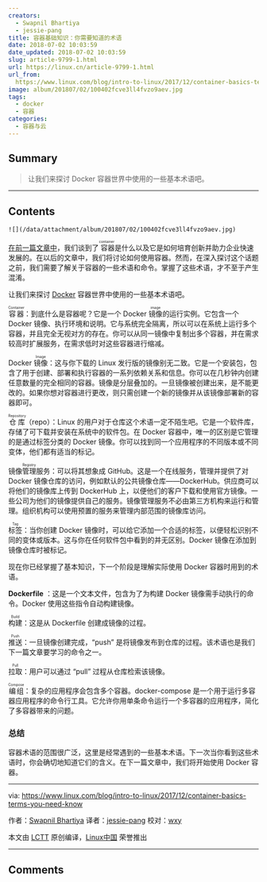 ```yaml
---
creators:
  - Swapnil Bhartiya
  - jessie-pang
title: 容器基础知识：你需要知道的术语
date: 2018-07-02 10:03:59
date_updated: 2018-07-02 10:03:59
slug: article-9799-1.html
url: https://linux.cn/article-9799-1.html
url_from: 
  https://www.linux.com/blog/intro-to-linux/2017/12/container-basics-terms-you-need-know
image: album/201807/02/100402fcve3ll4fvzo9aev.jpg
tags:
  - docker
  - 容器
categories:
  - 容器与云
---
```


## Summary

> 让我们来探讨 Docker 容器世界中使用的一些基本术语吧。

***

<!-- more -->

## Contents

`![](/data/attachment/album/201807/02/100402fcve3ll4fvzo9aev.jpg)`

[在前一篇文章中](https://linux.cn/article-9468-1.html)，我们谈到了<ruby> 容器 <rt>  container </rt></ruby>是什么以及它是如何培育创新并助力企业快速发展的。在以后的文章中，我们将讨论如何使用容器。然而，在深入探讨这个话题之前，我们需要了解关于容器的一些术语和命令。掌握了这些术语，才不至于产生混淆。

让我们来探讨 [Docker](https://www.docker.com/) 容器世界中使用的一些基本术语吧。

<ruby> 容器 <rt>  Container </rt></ruby>：到底什么是容器呢？它是一个 Docker <ruby> 镜像 <rt>  image </rt></ruby>的运行实例。它包含一个 Docker 镜像、执行环境和说明。它与系统完全隔离，所以可以在系统上运行多个容器，并且完全无视对方的存在。你可以从同一镜像中复制出多个容器，并在需求较高时扩展服务，在需求低时对这些容器进行缩减。

Docker <ruby> 镜像 <rt>  Image </rt></ruby>：这与你下载的 Linux 发行版的镜像别无二致。它是一个安装包，包含了用于创建、部署和执行容器的一系列依赖关系和信息。你可以在几秒钟内创建任意数量的完全相同的容器。镜像是分层叠加的。一旦镜像被创建出来，是不能更改的。如果你想对容器进行更改，则只需创建一个新的镜像并从该镜像部署新的容器即可。

<ruby> 仓库 <rt>  Repository </rt></ruby>（repo）：Linux 的用户对于仓库这个术语一定不陌生吧。它是一个软件库，存储了可下载并安装在系统中的软件包。在 Docker 容器中，唯一的区别是它管理的是通过标签分类的 Docker 镜像。你可以找到同一个应用程序的不同版本或不同变体，他们都有适当的标记。

<ruby> 镜像管理服务 <rt>  Registry </rt></ruby>：可以将其想象成 GitHub。这是一个在线服务，管理并提供了对 Docker 镜像仓库的访问，例如默认的公共镜像仓库——DockerHub。供应商可以将他们的镜像库上传到 DockerHub 上，以便他们的客户下载和使用官方镜像。一些公司为他们的镜像提供自己的服务。镜像管理服务不必由第三方机构来运行和管理。组织机构可以使用预置的服务来管理内部范围的镜像库访问。

<ruby> 标签 <rt>  Tag </rt></ruby>：当你创建 Docker 镜像时，可以给它添加一个合适的标签，以便轻松识别不同的变体或版本。这与你在任何软件包中看到的并无区别。Docker 镜像在添加到镜像仓库时被标记。

现在你已经掌握了基本知识，下一个阶段是理解实际使用 Docker 容器时用到的术语。

**Dockerfile** ：这是一个文本文件，包含为了为构建 Docker 镜像需手动执行的命令。Docker 使用这些指令自动构建镜像。

<ruby> 构建 <rt>  Build </rt></ruby>：这是从 Dockerfile 创建成镜像的过程。

<ruby> 推送 <rt>  Push </rt></ruby>：一旦镜像创建完成，“push” 是将镜像发布到仓库的过程。该术语也是我们下一篇文章要学习的命令之一。

<ruby> 拉取 <rt>  Pull </rt></ruby>：用户可以通过 “pull” 过程从仓库检索该镜像。

<ruby> 编组 <rt>  Compose </rt></ruby>：复杂的应用程序会包含多个容器。docker-compose 是一个用于运行多容器应用程序的命令行工具。它允许你用单条命令运行一个多容器的应用程序，简化了多容器带来的问题。

### 总结

容器术语的范围很广泛，这里是经常遇到的一些基本术语。下一次当你看到这些术语时，你会确切地知道它们的含义。在下一篇文章中，我们将开始使用 Docker 容器。

---

via: <https://www.linux.com/blog/intro-to-linux/2017/12/container-basics-terms-you-need-know>

作者：[Swapnil Bhartiya](https://www.linux.com/users/arnieswap) 译者：[jessie-pang](https://github.com/jessie-pang) 校对：[wxy](https://github.com/wxy)

本文由 [LCTT](https://github.com/LCTT/TranslateProject) 原创编译，[Linux中国](https://linux.cn/) 荣誉推出

***

## Comments
